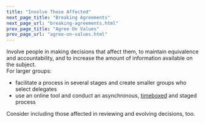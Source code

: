 ```yaml
---
title: "Involve Those Affected"
next_page_title: "Breaking Agreements"
next_page_url: "breaking-agreements.html"
prev_page_title: "Agree On Values"
prev_page_url: "agree-on-values.html"
---
```



<div class="card summary"><div class="card-body">Involve people in making decisions that affect them, to maintain equivalence and accountability, and to increase the amount of information available on the subject.
</div></div>
For larger groups:

-   facilitate a process in several stages and create smaller groups who select delegates
-   use an online tool and conduct an asynchronous, [timeboxed](timebox-activities.html) and staged process

Consider including those affected in reviewing and evolving decisions, too.
